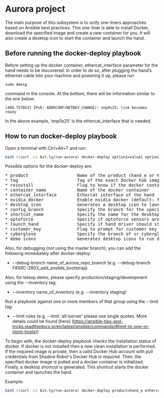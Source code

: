 # Aurora project #

The main purpose of this subsystem is to unify one-liners approaches based on Ansible best practices. This one-liner is able to install Docker, download the specified image and create a new container for you. It will also create a desktop icon to start the container and launch the hand.

## Before running the docker-deploy playbook ##

Before setting up the docker container, ethercat_interface parameter for the hand needs to be discovered. In order to do so, after plugging the hand’s ethernet cable into your machine and powering it up, please run
```shell
sudo dmesg
```
command in the console. At the bottom, there will be information similar to the one below:
```shell
[490.757853] IPv6: ADDRCONF(NETDEV_CHANGE): enp0s25: link becomes ready
```
In the above example, ‘enp0s25’ is the ethercat_interface that is needed. 

## How to run docker-deploy playbook ##

Open a terminal with Ctrl+Alt+T and run:

```bash
bash <(curl -Ls bit.ly/run-aurora) docker-deploy option1=value1 option2=value2 option3=value3
```

Possible options for the docker-deploy are:
<pre>
* product                   Name of the product (hand_e or hand_h)
* tag                       Tag of the exact Docker hub image to pull (default: kinetic-devel)
* reinstall                 Flag to know if the docker container should be fully reinstalled (default: false)
* container_name            Name of the docker container
* ethercat_interface        Ethercat interface of the hand
* nvidia_docker             Enable nvidia docker (default: false)
* desktop_icon              Generates a desktop icon to launch the hand (default: true)
* config_branch             Specify the branch for the specific hand (Only for dexterous hand)
* shortcut_name             Specify the name for the desktop icon (default: Shadow_Hand_Launcher)
* optoforce                 Specify if optoforce sensors are going to be used with a branch name (default: false)
* launch_hand               Specify if hand driver should start when double clicking desktop icon (default: true)
* customer_key              Flag to prompt for customer key for uploading files to AWS (can be skipped or be set to true)
* cyberglove                Specify the branch of sr_cyberglove_config for cyberglove configuration (default: false)
* demo_icons                Generates desktop icons to run demos (default: false)
</pre>

Also, for debugging (not using the master branch), you can add the following immediately after docker-deploy:

* --debug-branch name_of_aurora_repo_branch (e.g. --debug-branch F#SRC-2603_add_ansible_bootstrap)

Also, for teleop demo, please specify production/staging/development using the --inventory tag:

* --inventory name_of_inventory (e.g. --inventory staging)

Run a playbook against one or more members of that group using the --limit tag:

* --limit rules (e.g. --limit 'all:!server' please use single quotes. More details could be found [here]
    (https://ansible-tips-and-tricks.readthedocs.io/en/latest/ansible/commands/#limit-to-one-or-more-hosts))

To begin with, the docker-deploy playbook checks the installation status of docker. If docker is not installed then a 
new clean installation is performed. If the required image is private, 
then a valid Docker Hub account with pull credentials from Shadow Robot's Docker Hub is required. Then, 
the specified docker image is pulled and a docker 
container is initialized. Finally, a desktop shortcut is generated. This shortcut starts the docker container and 
launches the hand.

Example:

```bash
bash <(curl -Ls bit.ly/run-aurora) docker-deploy product=hand_e ethercat_interface=enp0s25
```
